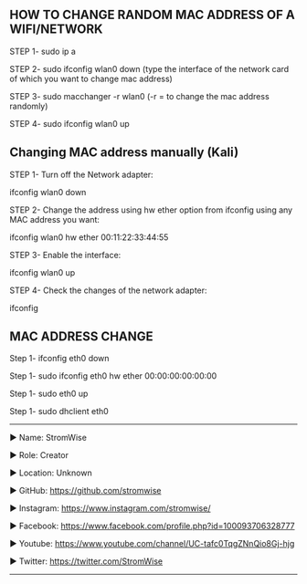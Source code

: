 ## HOW TO CHANGE RANDOM MAC ADDRESS OF A WIFI/NETWORK 

STEP 1-  sudo ip a 

STEP 2-  sudo ifconfig wlan0 down  (type the interface of the network card of which you want to change mac address)

STEP 3-  sudo macchanger -r wlan0  (-r = to change the mac address randomly)

STEP 4-  sudo ifconfig wlan0 up




## Changing MAC address manually (Kali)

STEP 1-  Turn off the Network adapter:

ifconfig wlan0 down

STEP 2-  Change the address using hw ether option from ifconfig using any MAC address you want:

ifconfig wlan0 hw ether 00:11:22:33:44:55

STEP 3-  Enable the interface:

ifconfig wlan0 up

STEP 4-  Check the changes of the network adapter:

ifconfig



## MAC ADDRESS CHANGE

Step 1-  ifconfig eth0 down

Step 1-  sudo ifconfig eth0 hw ether 00:00:00:00:00:00

Step 1-  sudo eth0 up

Step 1-  sudo dhclient eth0











____________________________________________________________________________________________________________________________________________
▶ Name: StromWise

▶ Role: Creator

▶ Location: Unknown

▶ GitHub: https://github.com/stromwise 

▶ Instagram: https://www.instagram.com/stromwise/ 

▶ Facebook: https://www.facebook.com/profile.php?id=100093706328777

▶ Youtube: https://www.youtube.com/channel/UC-tafc0TqgZNnQio8Gj-hjg 

▶ Twitter: https://twitter.com/StromWise 
____________________________________________________________________________________________________________________________________________


